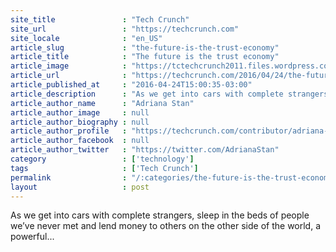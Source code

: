```yaml
---
site_title               : "Tech Crunch"
site_url                 : "https://techcrunch.com"
site_locale              : "en_US"
article_slug             : "the-future-is-the-trust-economy"
article_title            : "The future is the trust economy"
article_image            : "https://tctechcrunch2011.files.wordpress.com/2015/01/trust.jpg?w=764&h=400&crop=1"
article_url              : "https://techcrunch.com/2016/04/24/the-future-is-the-trust-economy/"
article_published_at     : "2016-04-24T15:00:35-03:00"
article_description      : "As we get into cars with complete strangers, sleep in the beds of people we’ve never met and lend money to others on the other side of the world, a powerful..."
article_author_name      : "Adriana Stan"
article_author_image     : null
article_author_biography : null
article_author_profile   : "https://techcrunch.com/contributor/adriana-stan/"
article_author_facebook  : null
article_author_twitter   : "https://twitter.com/AdrianaStan"
category                 : ['technology']
tags                     : ['Tech Crunch']
permalink                : "/:categories/the-future-is-the-trust-economy/"
layout                   : post
---
```


As we get into cars with complete strangers, sleep in the beds of people we’ve never met and lend money to others on the other side of the world, a powerful...
